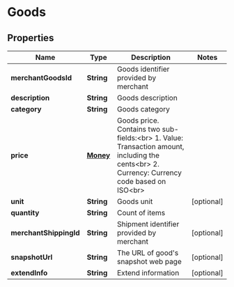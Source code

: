 

# Goods


## Properties

| Name | Type | Description | Notes |
|------------ | ------------- | ------------- | -------------|
|**merchantGoodsId** | **String** | Goods identifier provided by merchant |  |
|**description** | **String** | Goods description |  |
|**category** | **String** | Goods category |  |
|**price** | [**Money**](Money.md) | Goods price. Contains two sub-fields:&lt;br&gt; 1. Value: Transaction amount, including the cents&lt;br&gt; 2. Currency: Currency code based on ISO&lt;br&gt;  |  |
|**unit** | **String** | Goods unit |  [optional] |
|**quantity** | **String** | Count of items |  |
|**merchantShippingId** | **String** | Shipment identifier provided by merchant |  [optional] |
|**snapshotUrl** | **String** | The URL of good&#39;s snapshot web page |  [optional] |
|**extendInfo** | **String** | Extend information |  [optional] |



